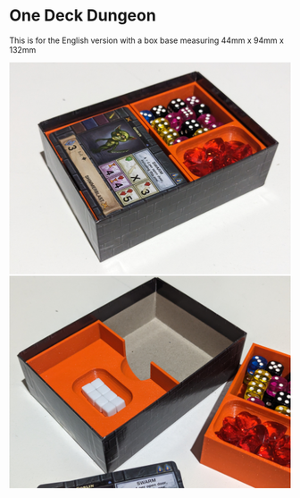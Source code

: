 # One Deck Dungeon

This is for the English version with a box base measuring 44mm x 94mm x 132mm

![Fully loaded box](https://raw.githubusercontent.com/pcon/game_organizer/master/one_deck_dungeon/assets/box_inside_0.jpg)
![Box with dice holder and deck removed](https://raw.githubusercontent.com/pcon/game_organizer/master/one_deck_dungeon/assets/box_inside_1.jpg)